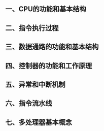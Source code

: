 ## 一、CPU的功能和基本结构

## 二、指令执行过程

## 三、数据通路的功能和基本结构

## 四、控制器的功能和工作原理

## 五、异常和中断机制

## 六、指令流水线

## 七、多处理器基本概念

